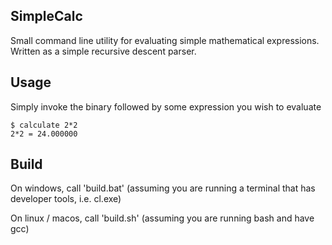 ## SimpleCalc

Small command line utility for evaluating simple mathematical expressions. Written as a simple recursive descent parser.

## Usage
Simply invoke the binary followed by some expression you wish to evaluate
~~~
$ calculate 2*2
2*2 = 24.000000
~~~

## Build
On windows, call 'build.bat' (assuming you are running a terminal that has developer tools, i.e. cl.exe)

On linux / macos, call 'build.sh' (assuming you are running bash and have gcc)
